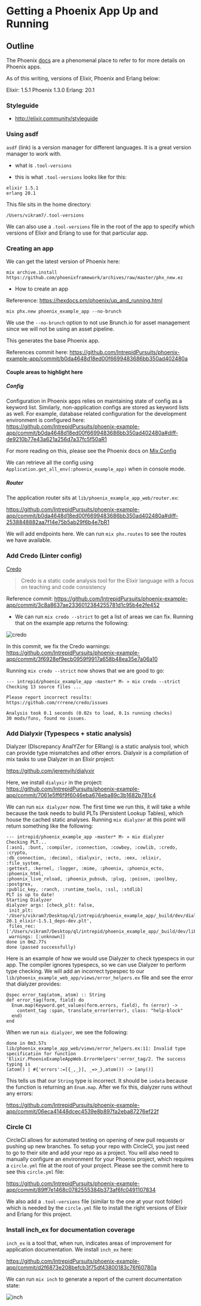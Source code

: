 # Getting a Phoenix App Up and Running

## Outline

The Phoenix [docs](https://hexdocs.pm/phoenix/Phoenix.html) are a phenomenal
place to refer to for more details on Phoenix apps.

As of this writing, versions of Elixir, Phoenix and Erlang below: 

Elixir: 1.5.1
Phoenix 1.3.0
Erlang: 20.1

### Styleguide
- http://elixir.community/styleguide

### Using asdf

`asdf` (link) is a version manager for different languages. It is a great
version manager to work with.

- what is `.tool-versions`

- this is what `.tool-versions` looks like for this:

```
elixir 1.5.1
erlang 20.1
```

This file sits in the home directory:

`/Users/vikram7/.tool-versions`

We can also use a `.tool-versions` file in the root of the app to specify which
versions of Elixir and Erlang to use for that particular app.

### Creating an app

We can get the latest version of Phoenix here:

```
mix archive.install https://github.com/phoenixframework/archives/raw/master/phx_new.ez
```

- How to create an app

Refererence: https://hexdocs.pm/phoenix/up_and_running.html

`mix phx.new phoenix_example_app --no-brunch`

We use the `--no-brunch` option to not use Brunch.io for asset management since
we will not be using an asset pipeline.

This generates the base Phoenix app.

References commit here: https://github.com/IntrepidPursuits/phoenix-example-app/commit/b0da4648d18ed00f6699483686bb350ad402480a

#### Couple areas to highlight here

##### Config

Configuration in Phoenix apps relies on maintaining state of config as a keyword
list. Similarly, non-application configs are stored as keyword lists as well.
For example, database related configuration for the development environment is
configured here:
https://github.com/IntrepidPursuits/phoenix-example-app/commit/b0da4648d18ed00f6699483686bb350ad402480a#diff-de9210b77e43a621a256d7a37fc5f50aR1

For more reading on this, please see the Phoenix docs on [Mix.Config](https://hexdocs.pm/mix/Mix.Config.html)

We can retrieve all the config using `Application.get_all_env(:phoenix_example_app)` when in console mode.

##### Router
The application router sits at `lib/phoenix_example_app_web/router.ex`:

https://github.com/IntrepidPursuits/phoenix-example-app/commit/b0da4648d18ed00f6699483686bb350ad402480a#diff-2538848882aa7f14e75b5ab29f6b4e7bR1

We will add endpoints here. We can run `mix phx.routes` to see the routes we
have available.

### Add Credo (Linter config)

[Credo](https://github.com/rrrene/credo)
> Credo is a static code analysis tool for the Elixir language with a focus on teaching and code consistency

Reference commit: https://github.com/IntrepidPursuits/phoenix-example-app/commit/3c8a8637ae2336012384255781d1c95b4e2fe452

- We can run `mix credo --strict` to get a list of areas we can fix. Running
  that on the example app returns the following:

![credo](https://imgur.com/a/hqtok)

In this commit, we fix the Credo warnings:
https://github.com/IntrepidPursuits/phoenix-example-app/commit/3f6928ef9ecb0959f9917a658b48ea35e7a06a10

Running `mix credo --strict` now shows that we are good to go:

```
--- intrepid/phoenix_example_app ‹master* M› » mix credo --strict
Checking 13 source files ...

Please report incorrect results: https://github.com/rrrene/credo/issues

Analysis took 0.1 seconds (0.02s to load, 0.1s running checks)
30 mods/funs, found no issues.
```

### Add Dialyxir (Typespecs + static analysis)

Dialyzer (DIscrepancy AnalYZer for ERlang) is a static analysis tool, which can
provide type mismatches and other errors. Dialyxir is a compilation of mix tasks
to use Dialyzer in an Elixir project:

https://github.com/jeremyjh/dialyxir

Here, we install `dialyxir` in the project:
https://github.com/IntrepidPursuits/phoenix-example-app/commit/7061e5ff6f9f6046eba676eba89c3b1682b781c4

We can run `mix dialyzer` now. The first time we run this, it will take a while
because the task needs to build PLTs (Persistent Lookup Tables), which house the 
cached static analyses. Running `mix dialyzer` at this point will return
something like the following:

```
--- intrepid/phoenix_example_app ‹master* M› » mix dialyzer
Checking PLT...
[:asn1, :bunt, :compiler, :connection, :cowboy, :cowlib, :credo, :crypto,
:db_connection, :decimal, :dialyxir, :ecto, :eex, :elixir, :file_system,
:gettext, :kernel, :logger, :mime, :phoenix, :phoenix_ecto, :phoenix_html,
:phoenix_live_reload, :phoenix_pubsub, :plug, :poison, :poolboy, :postgrex,
:public_key, :ranch, :runtime_tools, :ssl, :stdlib]
PLT is up to date!
Starting Dialyzer
dialyzer args: [check_plt: false,
 init_plt: '/Users/vikram7/Desktop/ql/intrepid/phoenix_example_app/_build/dev/dialyxir_erlang-20.1_elixir-1.5.1_deps-dev.plt',
 files_rec: ['/Users/vikram7/Desktop/ql/intrepid/phoenix_example_app/_build/dev/lib/phoenix_example_app/ebin'],
 warnings: [:unknown]]
done in 0m2.77s
done (passed successfully)
```

Here is an example of how we would use Dialyzer to check typespecs in our app.
The compiler ignores typespecs, so we can use Dialyzer to perform type checking.
We will add an incorrect typespec to our `lib/phoenix_example_web_app/views/error_helpers.ex`
file and see the error that dialyzer provides:

```
@spec error_tag(atom, atom) :: String
def error_tag(form, field) do
  Enum.map(Keyword.get_values(form.errors, field), fn (error) ->
    content_tag :span, translate_error(error), class: "help-block"
  end)
end
```

When we run `mix dialyzer`, we see the following:

```
done in 0m3.57s
lib/phoenix_example_app_web/views/error_helpers.ex:11: Invalid type specification for function
'Elixir.PhoenixExampleAppWeb.ErrorHelpers':error_tag/2. The success typing is
(atom() | #{'errors':=[{_,_}], _=>_},atom()) -> [any()]
```

This tells us that our `String` type is incorrect. It should be `iodata` because
the function is returning an `Enum.map`. After we fix this, dialyzer runs
without any errors:

https://github.com/IntrepidPursuits/phoenix-example-app/commit/06eca41448dcec4539e8b897fa2eba87276ef22f

### Circle CI

CircleCI allows for automated testing on opening of new pull requests or pushing
up new branches. To setup your repo with CircleCI, you just need to go to their
site and add your repo as a project. You will also need to manually configure an
environment for your Phoenix project, which requires a `circle.yml` file at the
root of your project. Please see the commit here to see this `circle.yml` file:

https://github.com/IntrepidPursuits/phoenix-example-app/commit/89ff7e1468c0782555384b373af6fc0491107834

We also add a `.tool-versions` file (similar to the one at your root folder)
which is needed by the `circle.yml` file to install the right versions of Elixir
and Erlang for this project.

### Install inch_ex for documentation coverage

`inch_ex` is a tool that, when run, indicates areas
of improvement for application documentation. We install `inch_ex` here:

https://github.com/IntrepidPursuits/phoenix-example-app/commit/d2f6873e208befcb3f75df43800183c76f60780a

We can run `mix inch` to generate a report of the current documentation state:

![inch](https://imgur.com/a/Rvl3m)
